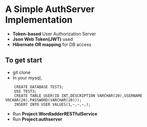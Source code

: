 # A Simple AuthServer Implementation

* **Token-based** User Authorization Server
* **Json Web Token(JWT)**  used
* **Hibernate OR mapping** for DB access

## To get start

* git clone 
* In your mysql,

```Mysql
    CREATE DATABASE TEST3;
    USE TEST3;
    CREATE TABLE USER(ID INT,DESCRIPTION VARCHAR(20),USERNAME VRCHAR(20),PASSWORD(VARCHAR(20)));
    INSERT INTO USER VALUES(1,~,~,~,);
```

* Run **Project:WordladderRESTfulService**
* Run **Project:authserver**


